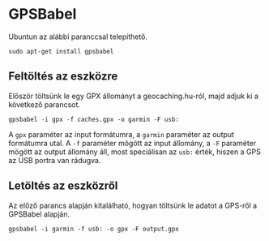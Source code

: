# GPSBabel

Ubuntun az alábbi paranccsal telepíthető.

	sudo apt-get install gpsbabel

## Feltöltés az eszközre

Először töltsünk le egy GPX állományt a geocaching.hu-ról, majd adjuk ki a következő parancsot.

	gpsbabel -i gpx -f caches.gpx -o garmin -F usb:

A `gpx` paraméter az input formátumra, a `garmin` paraméter az output formátumra utal. A `-f` paraméter mögött az input állomány, a `-F` paraméter mögött az output állomány áll, most speciálisan az `usb:` érték, hiszen a GPS az USB portra van rádugva.

## Letöltés az eszközről

Az előző parancs alapján kitalálható, hogyan töltsünk le adatot a GPS-ről a GPSBabel alapján.

	gpsbabel -i garmin -f usb: -o gpx -F output.gpx

